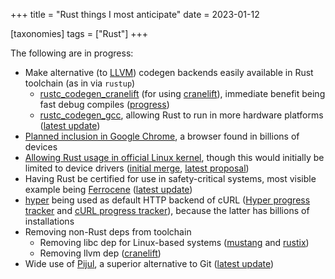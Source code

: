 +++
title = "Rust things I most anticipate"
date = 2023-01-12

[taxonomies]
tags = ["Rust"]
+++

The following are in progress:

- Make alternative (to [LLVM]) codegen backends easily available in
  Rust toolchain (as in via `rustup`)
   - [rustc_codegen_cranelift] (for using [cranelift]),
     immediate benefit being fast debug compiles ([progress][cranelift PR])
   - [rustc_codegen_gcc],
     allowing Rust to run in more hardware platforms ([latest update])
- [Planned inclusion in Google Chrome],
  a browser found in billions of devices
- [Allowing Rust usage in official Linux kernel][linux],
  though this would initially be limited to device drivers
  ([initial merge], [latest proposal])
- Having Rust be certified for use in safety-critical systems,
  most visible example being [Ferrocene] ([latest update][ferrocense status])
- [hyper] being used as default HTTP backend of cURL ([Hyper progress
  tracker] and [cURL progress tracker]),
  because the latter has billions of installations
- Removing non-Rust deps from toolchain
  - Removing libc dep for Linux-based systems ([mustang] and [rustix])
  - Removing llvm dep ([cranelift])
- Wide use of [Pijul], a superior alternative to Git
  ([latest update](https://pijul.org/posts/2022-01-08-beta))

[mustang]: https://github.com/sunfishcode/mustang
[rustix]: https://github.com/bytecodealliance/rsix
[cranelift]: https://github.com/bytecodealliance/wasmtime/tree/main/cranelift
[rustc_codegen_gcc]: https://github.com/rust-lang/rustc_codegen_gcc
[latest update]: https://blog.antoyo.xyz/rustc_codegen_gcc-progress-report-19
[rustc_codegen_cranelift]: https://github.com/bjorn3/rustc_codegen_cranelift
[cranelift PR]: https://github.com/rust-lang/rust/pull/81746
[hyper]: https://github.com/hyperium/hyper
[Hyper progress tracker]: https://github.com/orgs/hyperium/projects/2/views/1
[cURL progress tracker]: https://github.com/curl/curl/wiki/Hyper
[Ferrocene]: https://ferrous-systems.com/ferrocene
[ferrocense status]: https://ferrous-systems.com/blog/the-ferrocene-language-specification-is-here
[Planned inclusion in Google Chrome]: https://groups.google.com/a/chromium.org/g/chromium-dev/c/0z-6VJ9ZpVU
[Pijul]: https://pijul.org
[reaching stability]: https://pijul.org/posts/2020-11-07-towards-1.0
[linux]: https://www.memorysafety.org/blog/memory-safety-in-linux-kernel
[initial merge]: https://www.memorysafety.org/blog/rust-in-linux-just-the-beginning
[LLVM]: https://github.com/llvm/llvm-project
[latest proposal]: https://lore.kernel.org/lkml/20221110164152.26136-1-ojeda@kernel.org
